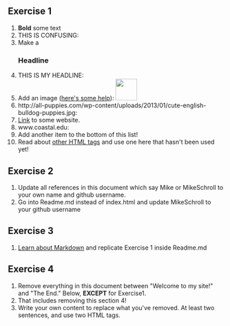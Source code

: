 <!DOCTYPE html>
<html>
  <head>
    <title>
    Lauren's Public Website
    </title>
  </head>
  
  <body>
  
<h2 id="Exercise1">Exercise 1</h2>
<ol>
  <li><b>Bold</b> some text</li>
  <li>THIS IS CONFUSING:</li>
  <li>Make a <h3>Headline</h3></li>
  <li>THIS IS MY HEADLINE:</li>
  <li>Add an image (<a href="http://forum.koramgame.com/thread-60307-1-1.html">here's some help</a>): <img src="http://upload.wikimedia.org/wikipedia/commons/thumb/8/85/Smiley.svg/800px-Smiley.svg.png" height="50" width="50"</li>
  <li>http://all-puppies.com/wp-content/uploads/2013/01/cute-english-bulldog-puppies.jpg:</li>
  <li><a href="http://www.coceleratoru.com">Link</a> to some website.</li>
  <li>www.coastal.edu:</li>
  <li>Add another item to the bottom of this list!</li>
  <li>Read about <a href="http://www.quackit.com/html/tags/">other HTML tags</a> and use one here that hasn't been used yet!</li>
</ol>

<h2 id="Exercise2">Exercise 2</h2>
<ol>
  <li>Update all references in this document which say Mike or MikeSchroll to your own name and github username.</li>
  <li>Go into Readme.md instead of index.html and update MikeSchroll to your github username</li>
</ol>

<h2 id="Exercise3">Exercise 3</h2>
<ol>
  <li><a href="https://help.github.com/articles/markdown-basics">Learn about Markdown</a> and replicate Exercise 1 inside Readme.md</li>
</ol>

<h2 id="Exercise4">Exercise 4</h2>
<ol>
  <li>Remove everything in this document between "Welcome to my site!" and "The End." Below, <b>EXCEPT</b> for Exercise1.</li>
<li>That includes removing this section 4!</li>
<li>Write your own content to replace what you've removed. At least two sentences, and use two HTML tags.</li>
</ol>
